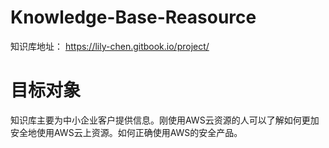 # Knowledge-Base-Reasource
知识库地址： https://lily-chen.gitbook.io/project/

# 目标对象
知识库主要为中小企业客户提供信息。刚使用AWS云资源的人可以了解如何更加安全地使用AWS云上资源。如何正确使用AWS的安全产品。
